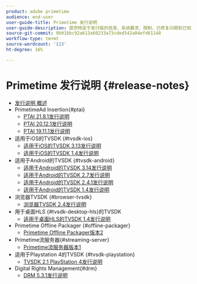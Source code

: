 ```yaml
---
product: adobe primetime
audience: end-user
user-guide-title: Primetime 发行说明
user-guide-description: 提供特定于发行版的信息、系统要求、限制、已修复问题和已知问题。
source-git-commit: 9b91bbc92a613a60233a73cded542a04efd61148
workflow-type: tm+mt
source-wordcount: '113'
ht-degree: 16%

---
```



# Primetime 发行说明 {#release-notes}

+ [发行说明 概述](home.md)
+ PrimetimeAd Insertion{#ptai}
   + [PTAI 21.8.1发行说明](ptai-21x-release-notes.md)
   + [PTAI 20.12.1发行说明](ptai-20x-release-notes.md)
   + [PTAI 19.11.1发行说明](ptai-19x-release-notes.md)
+ 适用于iOS的TVSDK {#tvsdk-ios}
   + [适用于iOS的TVSDK 3.13发行说明](tvsdk-3x-ios.md)
   + [适用于iOS的TVSDK 1.4发行说明](tvsdk-1-4-ios.md)
+ 适用于Android的TVSDK {#tvsdk-android}
   + [适用于Android的TVSDK 3.14发行说明](tvsdk-3x-android.md)
   + [适用于Android的TVSDK 2.7发行说明](tvsdk-27-android.md)
   + [适用于Android的TVSDK 2.4.1发行说明](tvsdk-24-android.md)
   + [适用于Android的TVSDK 1.4发行说明](tvsdk-1-4-android.md)
+ 浏览器TVSDK {#browser-tvsdk}
   + [浏览器TVSDK 2.4发行说明](tvsdk-24-browser.md)
+ 用于桌面HLS {#tvsdk-desktop-hls}的TVSDK
   + [适用于桌面HLS的TVSDK 1.4发行说明](tvsdk-1-4-desktop-hls.md)
+ Primetime Offline Packager {#offline-packager}
   + [Primetime Offline Packager版本2](offline-packager-2x-release-note.md)
+ Primetime流服务器{#streaming-server}
   + [Primetime流服务器版本1](primetime-streaming-server-1x.md)
+ 适用于Playstation 4的TVSDK {#tvsdk-playstation}
   + [TVSDK 2.1 PlayStation 4发行说明](tvsdk-21-ps4.md)
+ Digital Rights Management{#drm}
   + [DRM 5.3.1发行说明](drm-531-release-notes.md)
